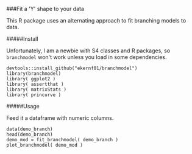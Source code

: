###Fit a 'Y' shape to your data

This R package uses an alternating approach to fit branching models to data. 
	
#####Install

Unfortunately, I am a newbie with S4 classes and R packages, so `branchmodel` won't work unless you load in some dependencies. 

	devtools::install_github("ekernf01/branchmodel")
	library(branchmodel)
	library( ggplot2 )
	library( assertthat )
	library( matrixStats )
	library( princurve )

#####Usage 

Feed it a dataframe with numeric columns.

	data(demo_branch)
	head(demo_branch)
	demo_mod = fit_branchmodel( demo_branch )
	plot_branchmodel( demo_mod )